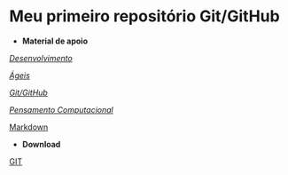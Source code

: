 # Meu primeiro repositório Git/GitHub

- **Material de apoio**

[_Desenvolvimento_]( https://academiapme-my.sharepoint.com/:p:/g/personal/nubia_dio_me/EYHcjptuOoNPs4qzd2upfmwBaLoG_FfSdzZH3zJiBvABiw?e=XYsmFR)

[_Ágeis_](https://academiapme-my.sharepoint.com/personal/kawan_dio_me/_layouts/15/onedrive.aspx?id=%2Fpersonal%2Fkawan%5Fdio%5Fme%2FDocuments%2FSlides%20dos%20Cursos%2F%5BApresenta%C3%A7%C3%A3o%20%2D%20Dio%5D%20Trabalhando%20em%20Equipes%20%C3%81geis%2Epdf&parent=%2Fpersonal%2Fkawan%5Fdio%5Fme%2FDocuments%2FSlides%20dos%20Cursos&ga=1)

[_Git/GitHub_](https://docs.github.com/pt/get-started/using-git)

[_Pensamento Computacional_](https://drive.google.com/file/d/1vemC6G790JNte1882V53DAKEawJzVIWL/view)

[Markdown](https://docs.pipz.com/central-de-ajuda/learning-center/guia-basico-de-markdown#open)

- **Download**

[GIT](https://git-scm.com/downloads)










